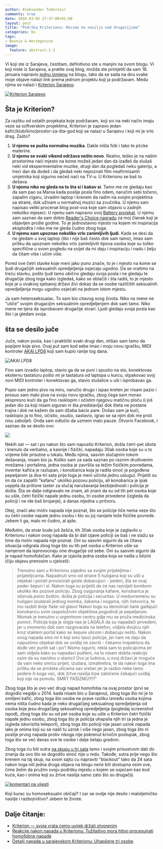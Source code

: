 ```yaml
---
author: Aleksandar Todorović
comments: true
date: 2016-03-05 17:37:00+01:00
layout: post
title: "Podrška Kriterionu: Recimo ne nasilju nad drugačijima"
categories: bs
tags:
- Bosnia & Herzegovina
image:
  feature: abstract-1-3
---
```


Vi koji ste iz Sarajeva, čestitam, definitivno ste u manjini na ovom blogu. Vi koji niste iz Sarajeva, a pratite ovaj blog, možda ste primjetili da sam 18. januara napravio [jednu izmjenu]({{site.url}}/en/replace-ads-with-relevant-content/) na blogu, tako da se sada na dnu svake moje objave nalazi link prema jednom projektu koji ja podržavam. Medu njima se nalazi i [Kriterion Sarajevo](http://kriterion.ba/).

[![Kriterion Sarajevo]({{site.url}}/images/relevant-bhs/kriterion.png)](http://kriterion.ba)

## Šta je Kriterion?

Za razliku od ostalih projekata koje podržavam, koji svi na neki način imaju veze sa softverskim projektima, Kriterion je zapravo jedan kafić/klub/kino/prostor-za-šta-god koji se nalazi u Sarajevu i koji mi je vrlo drag. Zašto?

1. **U njemu se pušta normalna muzika**. Dakle ništa folk i tako te pčcke materine.
2. **U njemu se svaki vikend održava nešto novo**. Realno, teško je na našim prostorima naći mjesto na kome možeš jedan dan da izađeš da slušaš neki vid eksperimentalne muzike, drugi dan da pogledaš neku galeriju, a treći dan da dodeš i da gledaš neki nepoznati film neafirmisanih umjetnika koji sigurno nećeš naći na TV-u. U Kriterionu se baš to dešava.
3. **U njemu niko ne gleda na to šta si i kakav si**. Tamo me ne gledaju kao da sam pao sa Marsa kada poslije posla fino odem, naručim sebi točeno, zapalim cigaru, izvadim laptop i krenem da radim na svojim projektima sa strane, dok uživam u normalnoj muzici sa zvučnika. U njemu sam napisao veliki procenat blog post-ova koje sam objavio u zadnjih nekoliko mjeseci. U njemu sam napravio svoj [Battery projekat](https://r3bl.me/battery/). U njemu sam saznao da sam dobio [Reader's Choice nagradu](https://opensource.com/community/16/2/winners-2016-community-awards) za moj članak koji je objavljen prošle godine. To je jednostavno mjesto na kojem mi inspiracija eksplodira i niko me ne gleda čudno zbog toga.
4. **U njemu sam upoznao nekoliko vrlo zanimljivih ljudi**. Kada se desi da ne gledam u svoj laptop (što i nije baš često dok sam tamo), imao sam priliku da upoznam nekoliko vrlo zanimljivih tipova osoba koje su toliko specifične u svom pogledu na svijet da mi daju i inspiraciju i nadu i želju da čitam više i učim više.

Pored ove četri stavke koje meni jako puno znače, to je i mjesto na kome se ljudi drugačijih seksualnih opredjeljenja osjećaju ugodno. Da se vratimo na treću stavku, pošto ljudi tamo obično gledaju svoja posla i ne gledaju te drugačije zbog toga kako izgledaš, kako se oblačiš i šta radiš, to je mjesto koje je u ovakvoj sjebanoj državi živi dokaz da se osobe različitih seksualnih opredjeljenja mogu ugodno osjećati na jednom istom mjestu.

Ja sam heteroseksualac. To sam bio citavog svog života. Niko na mene ne "utiče" svojim drugacijim seksualnim opredjeljenjem dok sam tamo. Niko mene ne tjera da isprobavam drugačije stvari. Ljudi gledaju svoja posla kao što i ja gledam svoja.

## šta se desilo juče

Juče, nakon posla, kao i praktički svaki drugi dan, otišao sam tamo da popijem koje pivo. Ovaj put sam kod sebe imao i moju novu igračku, MIDI kontroler [AKAI LPD8](http://www.akaipro.com/product/lpd8) koji sam kupio ranije tog dana.

![AKAI LPD8](http://cdn.rekkerd.org/wp-content/uploads/2011/09/akai_lpd8.jpg)

Fino sam izvadio laptop, stavio ga da se puni i spustio na sto, konektovao eksternu tastaturu pošto mi je tastatura od laptopa u kurcu, otpakovao svoj novi MIDI kontroler i konektovao ga, stavio slušalice u uši i isprobavao ga.

Popio sam jedno pivo na miru, naručio drugo i ispao kreten jer nisam pazio i prosuo sam malo piva na svoju novu igračku, zbog čega sam morao ekspresno kući da ga fino rasklopim i očistim njegovu matičnu ploču (i još jedan dio za koji nisam siguran ni šta predstavlja) dok šteta ne postane trajna i dok ne kažem da sam džaba bacio pare. Došao sam ja kući, rasklopio ja to fino, očistio, osušio, sastavio, igrao se sa njim dok me prsti nisu zaboljeli. Onda sam odlučio da uzmem malo pauze. Otvorio Facebook, i saznao da se desilo ovo:

[![](http://i.imgur.com/VHTzcG1.png)](http://radiosarajevo.ba/novost/218407/sarajevo-pokusaj-napada-na-goste-u-kinu-kriterion)

Nekih sat — sat i po nakon što sam napustio Kriterion, došla četri-pet idiota i krenulo da verbalno, a kasnije i fizički, napadaju 30ak osoba koje su u to vrijeme bile prisutne u lokalu. Među njima, sasvim slučajnim tokom dešavanja, nisam bio ja. Koliko sam za sada saznao po raznim društvenim mrežama i portalima, jedna osoba je završila sa težim fizičkim povredama, inventar kafića je razlupan, i konobarica koja je radila sinoć je pogođena pepeljarom (a dva-tri sata prije toga je meni učinila jednu uslugu). Prijetili su im da će zapaliti "kafanu" ukoliko pozovu policiju, ali konobarica je ipak uspjela da pritisne taster za slučaj narušavanja bezbijednosti i policija je došla. Šta se dalje odigravalo ne znam, ali znam da su od tih pet osoba koje su ušle, četri fizički napale jednu osobu, tri osobe privedene (izgleda da policiji i ne ide baš brojanje), a danas nijedna u pritvoru.

Okej, znači ako motiv napada nije poznat, što se policije tiče nema veze što su četri osobe napale jednu osobu i što su joj nanijele teže fizičke povrede. Jebem li ga, malo mi čudno, al ajde.

Međutim, da stvar bude još žešća, tih 30ak osoba koje je zaglavilo u Kriterionu i nakon ovog napada da bi dali izjave policiji se baš i ne slažu sa time da motiv napada nije poznat. Oni su sasvim sigurni da se čitava situacija odigrala zbog toga što su tih pet osoba u Kriterion ušle sa namjerom da isprovociraju one drugačije od sebe. Oni su sasvim sigurni da je napad homofobičan. Kako je izjavila jedna osoba koja se našla u blizini (čiju objavu prenosim u cjelosti):

> Trenutno sam u Kriterionu zajedno sa svojim prijateljima i prijateljicama. Napadnuti smo od strane 5 huligana koji su ušli u objekat i počeli provocirati goste dobacujuci - pederi, šta se ovaj peder šepuri i sl. Nakon toga su prijetili da će nas raznijeti bombom ukoliko iko pozove policiju. Zbog osiguranja kafane, konobarica je stisnula _panic button_, došla je policija i securitas. U meduvremenu su huligani izudarali jednog momka, šakama i nogama, njih četvorica, te mu razbili dvije flaše od glavu! Nakon toga su demolirali šank gađajući konobaricu svim raspoloživim objektima pogodivši je pepeljarom. Momak je trenutno u urgentnom centru gdje mu se pruža medicinska pomoć. Policija koja je stigla nas je LAGALA da su napadači privedeni, jer u momentu dok sam razgovarala na telefon, vidjela dvojicu njih kroz stakleni portal kako se šepure ulicom i dobacuju nešto. Nakon ovog napada smo mi ti koji smo taoci policije, jer nam ne daju da napustimo objekat dok se uviđaj ne završi - čekamo inspektora da dođe već punih sat i po'! Nismo sigurni, rekla sam to policajcima jer sam vidjela kako su napadaci pušteni, na to nisam dobila reakcije osim da su navidno u stanici! Ovo je ludnica, u ovoj državi je moguće da vam neko smrću prijeti, izudara, izmaltretira, te da nakon toga ima priliku da se prošeta ulicama sav sretan jer je razbio neke tamo pedere ili koga vec, dok žrtve nasilja trpe zatočene čekajući uviđaj koji nije na pomolu. SMRT FAŠIZMU!!!!!"

Zbog toga što je ovo već drugi napad homofoba na ovaj prostor (prvi se dogodio negdje u 2014. kada nisam bio u Sarajevu), zbog toga što mi je to omiljeni kafić, zbog toga što osobe ne prave razliku između osoba kojima nema ništa čudno kada je neko drugačijeg seksualnog opredjeljenja od osoba koje jesu drugačijeg seksualnog opredjeljenja (pogledaj screenshot ispod), zbog toga što su od pet osoba koje su ušle u Kriterion četri fizički napale jednu osobu, zbog toga što je policija uhapsila njih tri (a jedna je izgleda iskoristila teleport), zbog toga što policiji nije jasan uzrok napada iako je onima koji su se našli tu uzrok i više nego jasan, zbog toga što ni poslije prvog napada protiv nikoga nije pokrenut krivični postupak, zbog toga što se već danas sve te osobe i dalje šetaju gradom.

Zbog toga ću biti sutra [na skupu u tri sata](https://www.facebook.com/events/457714864414368/) tamo i svojim prisustvom dati do znanja da ovo što se dogodilo sinoć nije u redu. Takođe, sutra prije nego što krenem na taj skup, na svom sajtu cu napraviti "blackout" tako da 24 sata nakon toga niti jedna druga objava na blogu neće biti dostupna osim ove, čime želim da pružim svoju podršku mjestu u kojem se osjećam kao kod kuće, kao i onima koji su žrtve nasilja samo zato što su drugačiji.

[![komentari na vijesti](http://i.imgur.com/KL3B2Ez.png)](http://i.imgur.com/KL3B2Ez.png)

Koji kurac su homoseksualni običaji? I zar se ovdje nije desilo i maloljetničko nasilje i razbojništvo? Jebem te živote.

## Dalje čitanje:

* [Kriterion — svoja vrata ćemo uvijek držati otvorenim](http://kriterion.ba/novost/9856/kriterion-svoja-vrata-cemo-uvijek-drzati-otvorenim)
* [Reakcije nakon napada u Kriterionu: Tužilaštvo mora hitno procesuirati homofobne napade](http://www.radiosarajevo.ba/novost/218444)
* [Detalji napada u sarajevskom Kriterionu: Uhapšene tri osobe](http://radiosarajevo.ba/novost/218416/detalji-napada-u-sarajevskom-kriterionu-uhapsene-tri-osobe)
